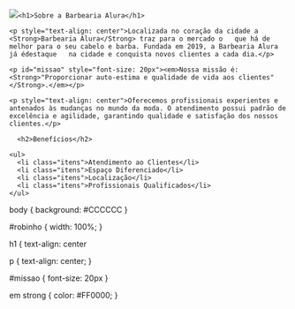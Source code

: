 <!DOCTYPE html>
<html lang="pt-br">
<head>
  <meta charset=*UTF-8*>
  <title>Barbearia Alura</title>
  <link-rel="stylesheet"-helf="style.css">
</head>

<body>
    <img id="robinho" src="robinho.jpeg"

    <h1>Sobre a Barbearia Alura</h1>

    <p style="text-align: center">Localizada no coração da cidade a <Strong>Barbearia Alura</Strong> traz para o mercado o   que há de melhor para o seu cabelo e barba. Fundada em 2019, a Barbearia Alura já édestaque   na cidade e conquista novos clientes a cada dia.</p>

    <p id="missao" style="font-size: 20px"><em>Nossa missão é: <Strong>"Proporcionar auto-estima e qualidade de vida aos clientes"   </Strong>.</em></p>

    <p style="text-align: center">Oferecemos profissionais experientes e antenados às mudanças no mundo da moda. O atendimento possui padrão de excelência e agilidade, garantindo qualidade e satisfação dos nossos clientes.</p>
    
      <h2>Benefícios</h2>
      
    <ul> 
      <li class="itens">Atendimento ao Clientes</li>
      <li class="itens">Espaço Diferenciado</li>
      <li class="itens">Localização</li>
      <li class="itens">Profissionais Qualificados</li>
    </ul> 
  </body>
</html>
 
 
 body {
       background: #CCCCCC
}

#robinho {
         width: 100%;
}

h1 {
    text-align: center
       
p {
   text-align: center;
}

#missao {
         font-size: 20px
}

em strong {
           color: #FF0000;
}        
